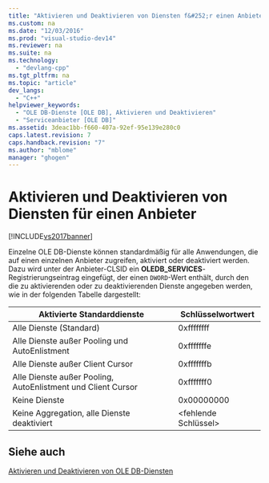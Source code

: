 ```yaml
---
title: "Aktivieren und Deaktivieren von Diensten f&#252;r einen Anbieter"
ms.custom: na
ms.date: "12/03/2016"
ms.prod: "visual-studio-dev14"
ms.reviewer: na
ms.suite: na
ms.technology: 
  - "devlang-cpp"
ms.tgt_pltfrm: na
ms.topic: "article"
dev_langs: 
  - "C++"
helpviewer_keywords: 
  - "OLE DB-Dienste [OLE DB], Aktivieren und Deaktivieren"
  - "Serviceanbieter [OLE DB]"
ms.assetid: 3deac1bb-f660-407a-92ef-95e139e280c0
caps.latest.revision: 7
caps.handback.revision: "7"
ms.author: "mblome"
manager: "ghogen"
---
```

# Aktivieren und Deaktivieren von Diensten f&#252;r einen Anbieter
[!INCLUDE[vs2017banner](../../assembler/inline/includes/vs2017banner.md)]

Einzelne OLE DB\-Dienste können standardmäßig für alle Anwendungen, die auf einen einzelnen Anbieter zugreifen, aktiviert oder deaktiviert werden.  Dazu wird unter der Anbieter\-CLSID ein **OLEDB\_SERVICES**\-Registrierungseintrag eingefügt, der einen `DWORD`\-Wert enthält, durch den die zu aktivierenden oder zu deaktivierenden Dienste angegeben werden, wie in der folgenden Tabelle dargestellt:  
  
|Aktivierte Standarddienste|Schlüsselwortwert|  
|--------------------------------|-----------------------|  
|Alle Dienste \(Standard\)|0xffffffff|  
|Alle Dienste außer Pooling und AutoEnlistment|0xfffffffe|  
|Alle Dienste außer Client Cursor|0xfffffffb|  
|Alle Dienste außer Pooling, AutoEnlistment und Client Cursor|0xfffffff0|  
|Keine Dienste|0x00000000|  
|Keine Aggregation, alle Dienste deaktiviert|\<fehlende Schlüssel\>|  
  
## Siehe auch  
 [Aktivieren und Deaktivieren von OLE DB\-Diensten](../../data/oledb/enabling-and-disabling-ole-db-services.md)